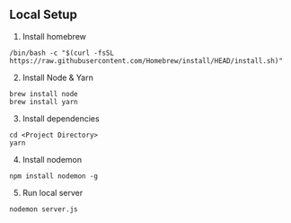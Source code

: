## Local Setup
1. Install homebrew

```
/bin/bash -c "$(curl -fsSL https://raw.githubusercontent.com/Homebrew/install/HEAD/install.sh)"
```
2. Install Node & Yarn

```
brew install node
brew install yarn
```

3. Install dependencies

```
cd <Project Directory>
yarn
```

4. Install nodemon 

```
npm install nodemon -g
```

5. Run local server

```
nodemon server.js
```
